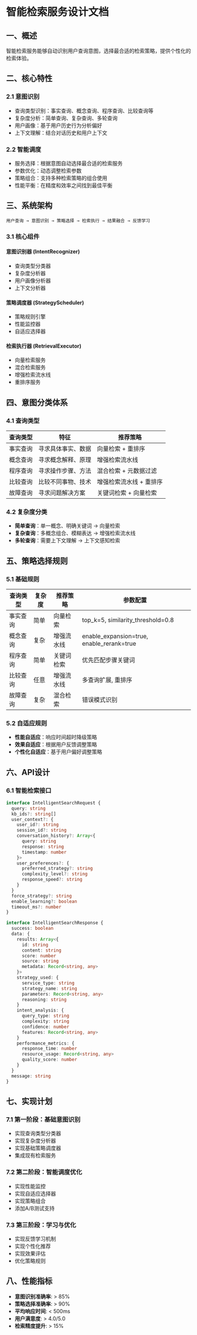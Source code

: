 # 智能检索服务设计文档

## 一、概述

智能检索服务能够自动识别用户查询意图，选择最合适的检索策略，提供个性化的检索体验。

## 二、核心特性

### 2.1 意图识别
- 查询类型识别：事实查询、概念查询、程序查询、比较查询等
- 复杂度分析：简单查询、复杂查询、多轮查询
- 用户画像：基于用户历史行为分析偏好
- 上下文理解：结合对话历史和用户上下文

### 2.2 智能调度
- 服务选择：根据意图自动选择最合适的检索服务
- 参数优化：动态调整检索参数
- 策略组合：支持多种检索策略的组合使用
- 性能平衡：在精度和效率之间找到最佳平衡

## 三、系统架构

```
用户查询 → 意图识别 → 策略选择 → 检索执行 → 结果融合 → 反馈学习
```

### 3.1 核心组件

#### 意图识别器 (IntentRecognizer)
- 查询类型分类器
- 复杂度分析器
- 用户画像分析器
- 上下文分析器

#### 策略调度器 (StrategyScheduler)
- 策略规则引擎
- 性能监控器
- 自适应选择器

#### 检索执行器 (RetrievalExecutor)
- 向量检索服务
- 混合检索服务
- 增强检索流水线
- 重排序服务

## 四、意图分类体系

### 4.1 查询类型

| 查询类型 | 特征 | 推荐策略 |
|---------|------|----------|
| 事实查询 | 寻求具体事实、数据 | 向量检索 + 重排序 |
| 概念查询 | 寻求概念解释、原理 | 增强检索流水线 |
| 程序查询 | 寻求操作步骤、方法 | 混合检索 + 元数据过滤 |
| 比较查询 | 比较不同事物、技术 | 增强检索流水线 + 重排序 |
| 故障查询 | 寻求问题解决方案 | 关键词检索 + 向量检索 |

### 4.2 复杂度分类

- **简单查询**：单一概念、明确关键词 → 向量检索
- **复杂查询**：多概念组合、模糊表达 → 增强检索流水线
- **多轮查询**：需要上下文理解 → 上下文感知检索

## 五、策略选择规则

### 5.1 基础规则

| 查询类型 | 复杂度 | 推荐策略 | 参数配置 |
|---------|--------|----------|----------|
| 事实查询 | 简单 | 向量检索 | top_k=5, similarity_threshold=0.8 |
| 概念查询 | 复杂 | 增强流水线 | enable_expansion=true, enable_rerank=true |
| 程序查询 | 简单 | 关键词检索 | 优先匹配步骤关键词 |
| 比较查询 | 任意 | 增强流水线 | 多查询扩展, 重排序 |
| 故障查询 | 复杂 | 混合检索 | 错误模式识别 |

### 5.2 自适应规则

- **性能自适应**：响应时间超时降级策略
- **效果自适应**：根据用户反馈调整策略
- **个性化自适应**：基于用户偏好调整策略

## 六、API设计

### 6.1 智能检索接口

```typescript
interface IntelligentSearchRequest {
  query: string
  kb_ids?: string[]
  user_context?: {
    user_id?: string
    session_id?: string
    conversation_history?: Array<{
      query: string
      response: string
      timestamp: number
    }>
    user_preferences?: {
      preferred_strategy?: string
      complexity_level?: string
      response_speed?: string
    }
  }
  force_strategy?: string
  enable_learning?: boolean
  timeout_ms?: number
}

interface IntelligentSearchResponse {
  success: boolean
  data: {
    results: Array<{
      id: string
      content: string
      score: number
      source: string
      metadata: Record<string, any>
    }>
    strategy_used: {
      service_type: string
      strategy_name: string
      parameters: Record<string, any>
      reasoning: string
    }
    intent_analysis: {
      query_type: string
      complexity: string
      confidence: number
      features: Record<string, any>
    }
    performance_metrics: {
      response_time: number
      resource_usage: Record<string, any>
      quality_score: number
    }
  }
  message: string
}
```

## 七、实现计划

### 7.1 第一阶段：基础意图识别
- 实现查询类型分类器
- 实现复杂度分析器
- 实现基础策略调度器
- 集成现有检索服务

### 7.2 第二阶段：智能调度优化
- 实现性能监控
- 实现自适应选择器
- 实现策略组合
- 添加A/B测试支持

### 7.3 第三阶段：学习与优化
- 实现反馈学习机制
- 实现个性化推荐
- 实现效果评估
- 优化策略规则

## 八、性能指标

- **意图识别准确率**: > 85%
- **策略选择准确率**: > 90%
- **平均响应时间**: < 500ms
- **用户满意度**: > 4.0/5.0
- **检索精度提升**: > 15% 